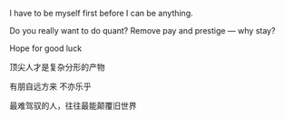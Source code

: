 I have to be myself first before I can be anything.

Do you really want to do quant? Remove pay and prestige — why stay?

Hope for good luck

顶尖人才是复杂分形的产物

有朋自远方来 不亦乐乎

最难驾驭的人，往往最能颠覆旧世界
